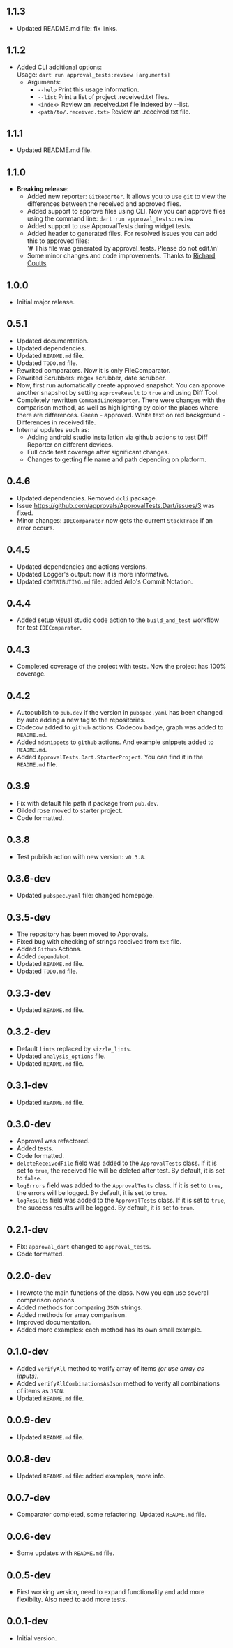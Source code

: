 ## 1.1.3
- Updated README.md file: fix links.

## 1.1.2
- Added CLI additional options:  
   Usage: `dart run approval_tests:review [arguments]` 
   - Arguments:  
      - `--help`                      Print this usage information.
      - `--list`                      Print a list of project .received.txt files.
      - `<index>`                     Review an .received.txt file indexed by --list.
      - `<path/to/.received.txt>`   Review an .received.txt file.

## 1.1.1
- Updated README.md file.

## 1.1.0

- **Breaking release**:
   - Added new reporter: `GitReporter`. It allows you to use `git` to view the differences between the received and approved files.
   - Added support to approve files using CLI. Now you can approve files using the command line: `dart run approval_tests:review`
   - Added support to use ApprovalTests during widget tests.  
   - Added header to generated files. For resolved issues you can add this to approved files:  
   '# This file was generated by approval_tests. Please do not edit.\n'
   - Some minor changes and code improvements.
Thanks to [Richard Coutts](https://github.com/buttonsrtoys)

## 1.0.0

- Initial major release.

## 0.5.1

- Updated documentation.
- Updated dependencies.
- Updated `README.md` file.
- Updated `TODO.md` file.
- Rewrited comparators. Now it is only FileComparator.
- Rewrited Scrubbers: regex scrubber, date scrubber.
- Now, first run automatically create approved snapshot. You can approve another snapshot by setting `approveResult` to `true` and using Diff Tool.
- Completely rewritten `CommandLineReporter`.
There were changes with the comparison method, as well as highlighting by color the places where there are differences. Green - approved. White text on red background - Differences in received file.
- Internal updates such as:
   - Adding android studio installation via github actions to test Diff Reporter on different devices.
   - Full code test coverage after significant changes.
   - Changes to getting file name and path depending on platform.

## 0.4.6

- Updated dependencies. Removed `dcli` package.
- Issue https://github.com/approvals/ApprovalTests.Dart/issues/3 was fixed.
- Minor changes: `IDEComparator` now gets the current `StackTrace` if an error occurs.

## 0.4.5

- Updated dependencies and actions versions.
- Updated Logger's output: now it is more informative.
- Updated `CONTRIBUTING.md` file: added Arlo's Commit Notation.

## 0.4.4

- Added setup visual studio code action to the `build_and_test` workflow for test `IDEComparator`.

## 0.4.3

- Completed coverage of the project with tests. Now the project has 100% coverage.

## 0.4.2

- Autopublish to `pub.dev` if the version in `pubspec.yaml` has been changed by auto adding a new tag to the repositories.
- Codecov added to `github` actions. Codecov badge, graph was added to `README.md`.
- Added `mdsnippets` to `github` actions. And example snippets added to `README.md`.
- Added `ApprovalTests.Dart.StarterProject`. You can find it in the `README.md` file.

## 0.3.9

- Fix with default file path if package from `pub.dev`.
- Gilded rose moved to starter project.
- Code formatted.

## 0.3.8

- Test publish action with new version: `v0.3.8`.

## 0.3.6-dev

- Updated `pubspec.yaml` file: changed homepage.

## 0.3.5-dev

- The repository has been moved to Approvals.
- Fixed bug with checking of strings received from `txt` file.
- Added `Github` Actions.
- Added `dependabot`.
- Updated `README.md` file.
- Updated `TODO.md` file.


## 0.3.3-dev

- Updated `README.md` file.

## 0.3.2-dev

- Default `lints` replaced by `sizzle_lints`.
- Updated `analysis_options` file.
- Updated `README.md` file.

## 0.3.1-dev

- Updated `README.md` file.

## 0.3.0-dev

- Approval was refactored.
- Added tests.
- Code formatted.
- `deleteReceivedFile` field was added to the `ApprovalTests` class. If it is set to `true`, the received file will be deleted after test. By default, it is set to `false`.
- `logErrors` field was added to the `ApprovalTests` class. If it is set to `true`, the errors will be logged. By default, it is set to `true`.
- `logResults` field was added to the `ApprovalTests` class. If it is set to `true`, the success results will be logged. By default, it is set to `true`.

## 0.2.1-dev

- Fix: `approval_dart` changed to `approval_tests`.
- Code formatted.

## 0.2.0-dev

- I rewrote the main functions of the class. Now you can use several comparison options.
- Added methods for comparing `JSON` strings.
- Added methods for array comparison.
- Improved documentation.
- Added more examples: each method has its own small example.

## 0.1.0-dev

- Added `verifyAll` method to verify array of items *(or use array as inputs)*.
- Added `verifyAllCombinationsAsJson` method to verify all combinations of items as `JSON`.
- Updated `README.md` file.

## 0.0.9-dev

- Updated `README.md` file.

## 0.0.8-dev

- Updated `README.md` file: added examples, more info.

## 0.0.7-dev

- Comparator completed, some refactoring. Updated `README.md` file.

## 0.0.6-dev

- Some updates with `README.md` file.

## 0.0.5-dev

- First working version, need to expand functionality and add more flexibilty. Also need to add more tests.

## 0.0.1-dev

- Initial version.